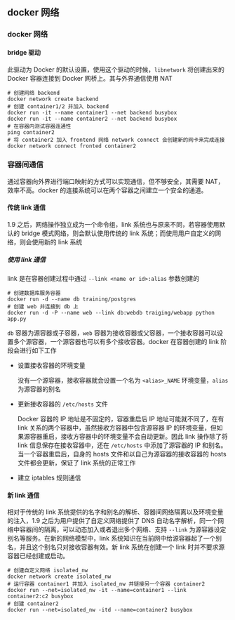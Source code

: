 ## docker 网络

### docker 网络

#### bridge 驱动

此驱动为 Docker 的默认设置，使用这个驱动的时候，`libnetwork` 将创建出来的 Docker 容器连接到 Docker 网桥上。其与外界通信使用 NAT

```shell
# 创建网络 backend
docker network create backend
# 创建 container1/2 并加入 backend
docker run -it --name container1 --net backend busybox
docker run -it --name container2 --net backend busybox
# 在容器内测试容器连通性
ping container2
# 将 container2 加入 frontend 网络 network connect 会创建新的网卡来完成连接
docker network connect fronted container2
```

### 容器间通信

通过容器向外界进行端口映射的方式可以实现通信，但不够安全，其需要 NAT，效率不高。docker 的连接系统可以在两个容器之间建立一个安全的通道。

#### 传统 link 通信

1.9 之后，网络操作独立成为一个命令组，link 系统也与原来不同，若容器使用默认的 bridge 模式网络，则会默认使用传统的 link 系统；而使用用户自定义的网络，则会使用新的 link 系统

##### 使用 link 通信

link 是在容器创建过程中通过 `--link <name or id>:alias` 参数创建的

```shell
# 创建数据库服务容器
docker run -d --name db training/postgres
# 创建 web 并连接到 db 上
docker run -d -P --name web --link db:webdb traiging/webapp python app.py
```

`db` 容器为源容器或子容器，`web` 容器为接收容器或父容器，一个接收容器可以设置多个源容器，一个源容器也可以有多个接收容器。docker 在容器创建的 link 阶段会进行如下工作

* 设置接收容器的环境变量

  没有一个源容器，接收容器就会设置一个名为 `<alias>_NAME` 环境变量，`alias` 为源容器的别名

* 更新接收容器的 `/etc/hosts` 文件

  Docker 容器的 IP 地址是不固定的，容器重启后 IP 地址可能就不同了，在有 link 关系的两个容器中，虽然接收方容器中包含源容器 IP 的环境变量，但如果源容器重启，接收方容器中的环境变量不会自动更新。因此 link 操作除了将 link 信息保存在接收容器中，还在 `/etc/hosts` 中添加了源容器的 IP 和别名。当一个容器重启后，自身的 hosts 文件和以自己为源容器的接收容器的 hosts 文件都会更新，保证了 link 系统的正常工作

* 建立 iptables 规则通信

#### 新 link 通信

相对于传统的 link 系统提供的名字和别名的解析、容器间网络隔离以及环境变量的注入，1.9 之后为用户提供了自定义网络提供了 DNS 自动名字解析，同一个网络中容器间的隔离，可以动态加入或者退出多个网络、支持 `--link` 为源容器设定别名等服务。在新的网络模型中，link 系统知识在当前网中给源容器起了一个别名，并且这个别名只对接收容器有效。新 link 系统在创建一个 link 时并不要求源容器已经创建或启动。

```shell
# 创建自定义网络 isolated_nw
docker network create isolated_nw
# 运行容器 container1 并加入 isolated_nw 并链接另一个容器 container2
docker run --net=isolated_nw -it --name=container1 --link container2:c2 busybox
# 创建 container2
docker run --net=isolated_nw -itd --name=container2 busybox
```

